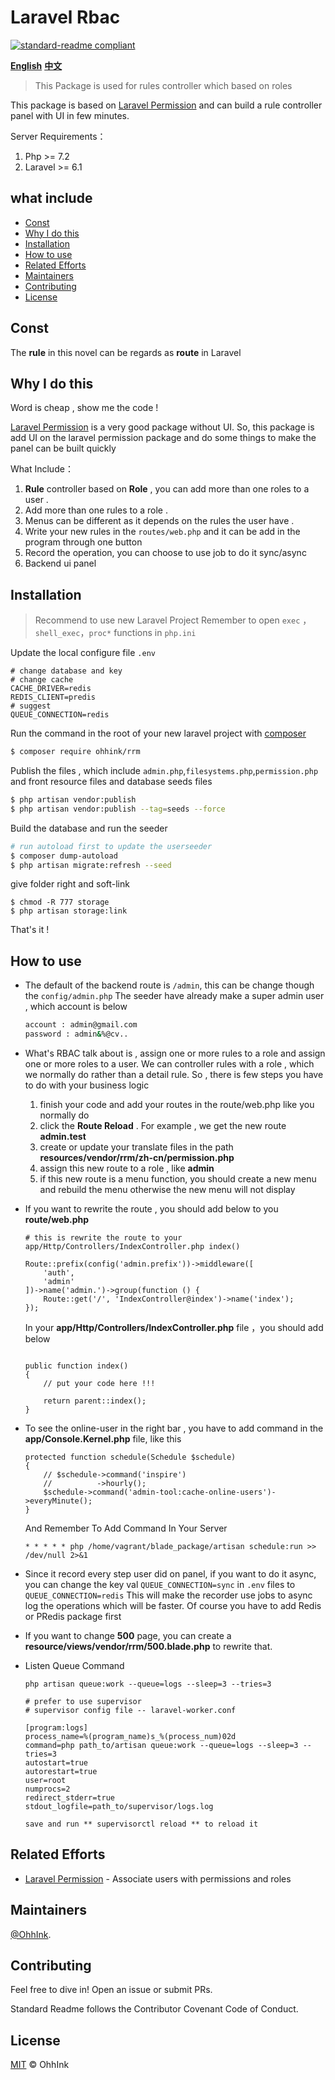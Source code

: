 # Laravel Rbac
[![standard-readme compliant](https://img.shields.io/badge/readme%20style-standard-brightgreen.svg?style=flat-square)](https://github.com/RichardLitt/standard-readme)

**[English](https://github.com/ouhaohan8023/rrm/blob/master/README.md)**
**[中文](https://github.com/ouhaohan8023/rrm/blob/master/README.cn.md)**

> This Package is used for rules controller which based on roles

This package is based on [Laravel Permission](https://github.com/spatie/laravel-permission.git) and can build a rule controller panel with UI in few minutes.

Server Requirements：

1. Php >= 7.2
2. Laravel >= 6.1

## what include

- [Const](#Const)
- [Why I do this](#Why-I-do-this)
- [Installation](#Installation)
- [How to use](#How-to-use)
- [Related Efforts](#Related-Efforts)
- [Maintainers](#Maintainers)
- [Contributing](#Contributing)
- [License](#License)

## Const
The **rule** in this novel can be regards as **route** in Laravel

## Why I do this

Word is cheap , show me the code !

[Laravel Permission](https://github.com/spatie/laravel-permission.git) is a very good package without UI. So, this package is add UI on the laravel permission package and do some things to make the panel can be built quickly

What Include：

1. **Rule** controller based on **Role** , you can add more than one roles to a user .
2. Add more than one rules to a role .
3. Menus can be different as it depends on the rules the user have .
4. Write your new rules in the `routes/web.php` and it can be add in the program through one button
5. Record the operation, you can choose to use job to do it sync/async
6. Backend ui panel

## Installation
> Recommend to use new Laravel Project
> Remember to open `exec` ，`shell_exec`，`proc*` functions in `php.ini` 

Update the local configure file `.env`
```$xslt
# change database and key
# change cache
CACHE_DRIVER=redis
REDIS_CLIENT=predis
# suggest
QUEUE_CONNECTION=redis
```

Run the command in the root of your new laravel project with [composer](https://getcomposer.org/)
```sh
$ composer require ohhink/rrm
```

Publish the files , which include `admin.php`,`filesystems.php`,`permission.php` and front resource files and database seeds files
```sh
$ php artisan vendor:publish
$ php artisan vendor:publish --tag=seeds --force
```

Build the database and run the seeder
```sh
# run autoload first to update the userseeder
$ composer dump-autoload
$ php artisan migrate:refresh --seed
```

give folder right and soft-link
```$xslt
$ chmod -R 777 storage
$ php artisan storage:link
```

That's it !

## How to use

 - The default of the backend route is `/admin`, this can be change though the `config/admin.php`
   The seeder have already make a super admin user , which account is below
   ```sh
   account : admin@gmail.com
   password : admin&%@cv..
   ```

 - What's RBAC talk about is , assign one or more rules to a role and assign one or more roles to a user. We can controller rules with a role , which we normally do rather than a detail rule.
     So , there is few steps you have to do with your business logic
     1. finish your code and add your routes in the route/web.php like you normally do
     2. click the **Route Reload** . For example , we get the new route **admin.test**
     3. create or update your translate files in the path **resources/vendor/rrm/zh-cn/permission.php**
     4. assign this new route to a role , like **admin**
     5. if this new route is a menu function, you should create a new menu and rebuild the menu otherwise the new menu will not display
     
 - If you want to rewrite the route , you should add below to you **route/web.php**
   ```$php
   # this is rewrite the route to your app/Http/Controllers/IndexController.php index()
   
   Route::prefix(config('admin.prefix'))->middleware([
       'auth',
       'admin'
   ])->name('admin.')->group(function () {
       Route::get('/', 'IndexController@index')->name('index');
   });
   ```
   In your **app/Http/Controllers/IndexController.php** file ，you should add below 
   ```$php
   
   public function index()
   {
       // put your code here !!!
   
       return parent::index();
   }
   ```

 - To see the online-user in the right bar , you have to add command in the **app/Console.Kernel.php** file, like this
   ```$php
   protected function schedule(Schedule $schedule)
   {
       // $schedule->command('inspire')
       //          ->hourly();
       $schedule->command('admin-tool:cache-online-users')->everyMinute();
   }
   ```
   
   And Remember To Add Command In Your Server
   ```$php
   * * * * * php /home/vagrant/blade_package/artisan schedule:run >> /dev/null 2>&1
   ```

 - Since it record every step user did on panel, if you want to do it async, you can change the key val `QUEUE_CONNECTION=sync` in `.env` files to `QUEUE_CONNECTION=redis`
   This will make the recorder use jobs to async log the operations which will be faster. Of course you have to add Redis or PRedis package first 

 - If you want to change **500** page, you can create a **resource/views/vendor/rrm/500.blade.php** to rewrite that. 

 - Listen Queue Command 
    ```$php
    php artisan queue:work --queue=logs --sleep=3 --tries=3
   
   # prefer to use supervisor
   # supervisor config file -- laravel-worker.conf
   
   [program:logs]
   process_name=%(program_name)s_%(process_num)02d
   command=php path_to/artisan queue:work --queue=logs --sleep=3 --tries=3
   autostart=true
   autorestart=true
   user=root
   numprocs=2
   redirect_stderr=true
   stdout_logfile=path_to/supervisor/logs.log
   
   save and run ** supervisorctl reload ** to reload it
    ```
## Related Efforts

- [Laravel Permission](https://github.com/spatie/laravel-permission.git) - Associate users with permissions and roles

## Maintainers

[@OhhInk](https://github.com/ouhaohan8023).

## Contributing

Feel free to dive in! Open an issue or submit PRs.

Standard Readme follows the Contributor Covenant Code of Conduct.

## License

[MIT](LICENSE) © OhhInk
